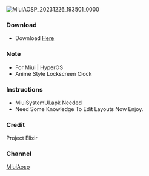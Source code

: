 ![MiuiAOSP_20231226_193501_0000](https://github.com/MiuiAOSP/Aosp-Lockscreen-Clock-Style/assets/90389157/1ad42de7-f0ad-43c1-9985-01cdb312bd13)
### Download
- Download [Here](https://github.com/MiuiAOSP/Aosp-Lockscreen-Clock-Style/releases/tag/AospLockscreenClockStyle)

### Note
- For Miui | HyperOS
- Anime Style Lockscreen Clock

### Instructions
- MiuiSystemUI.apk Needed
- Need Some Knowledge To Edit Layouts
Now Enjoy.

### Credit
Project Elixir 

### Channel
[MiuiAosp](https://t.me/MiuiAOSP)
